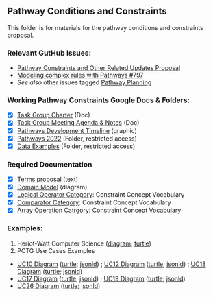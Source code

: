 ## Pathway Conditions and Constraints

This folder is for materials for the pathway conditions and constraints proposal.

### Relevant GutHub Issues:
- [Pathway Constraints and Other Related Updates Proposal](https://github.com/CredentialEngine/Schema-Development/issues/807)
- [Modeling complex rules with Pathways #797](https://github.com/CredentialEngine/Schema-Development/issues/797)
- *See also* other issues tagged [Pathway Planning](https://github.com/CredentialEngine/Schema-Development/labels/issues?q=label%3A%22Pathway+Planning%22+)

### Working Pathway Constraints Google Docs & Folders:
- [x] [Task Group Charter](https://docs.google.com/document/d/1xVOtn3kDq6hgQJVoQIqxXg9HRNe1Fa9qet_Pw-ZF8Dg/edit?usp=sharing) (Doc)
- [x] [Task Group Meeting Agenda & Notes](https://docs.google.com/document/d/151fewrObFNi3VJMgiS7tOGzaR7SnkozKoMCr_MSftSs/edit?usp=sharing) (Doc)
- [x] [Pathways Development Timeline](https://drive.google.com/file/d/1sVjJHGZJEBR5P22hLoxdArHE6zHV3r-z/view?usp=sharing) (graphic)
- [x] [Pathways 2022](https://drive.google.com/drive/folders/1ypX65aBa7KrXdd9Ft0s-PMV3Qi0_Pnjb?usp=sharing) (Folder, restricted access)
- [x] [Data Examples](https://drive.google.com/drive/folders/1DUOTxljBkPO3FP41BKRXI8z3z3FAn1Eq?usp=sharing) (Folder, restricted access)

### Required Documentation
- [x] [Terms proposal](https://github.com/CredentialEngine/Schema-Development/blob/master/PathwaysConditionsAndConstraints/proposal.txt) (text)
- [x] [Domain Model](https://drive.google.com/file/d/1grjaTLRDijtzBdpsCfy6TsI6Bwg7OnGz/view?usp=sharing) (diagram)
- [x] [Logical Operator Category](https://purl.org/ctdl/terms/LogicalOperatorCategory): Constraint Concept Vocabulary
- [x] [Comparator Category](https://purl.org/ctdl/terms/ComparatorCategory): Constraint Concept Vocabulary
- [x] [Array Operation Catrgory](https://purl.org/ctdl/terms/ArrayOperationCategory): Constraint Concept Vocabulary 

### Examples:
 1. Heriot-Watt Computer Science ([diagram](https://drive.google.com/file/d/1qQjhMYfD2L_-XrHtFCtRXtir8kcrZMgV/view?usp=sharing); [turtle](https://github.com/CredentialEngine/Schema-Development/blob/master/PathwaysConditionsAndConstraints/Pathway-Examples/HeriotWatt/pathway.ttl))
 2. PCTG Use Cases Examples
 * [UC10 Diagram](https://drive.google.com/file/d/1fiqc2q0PYsS5viAkagG7lpTC4Zumg3p2/view?usp=sharing) ([turtle](Pathway-Examples/UseCaseExamples/UC10.ttl); [jsonld](https://github.com/CredentialEngine/Schema-Development/blob/master/PathwaysConditionsAndConstraints/Pathway-Examples/UseCaseExamples/UC10.jsonld)) ; [UC12 Diagram](https://drive.google.com/file/d/1fiqc2q0PYsS5viAkagG7lpTC4Zumg3p2/view?usp=sharing/view?usp=sharing) ([turtle](https://github.com/CredentialEngine/Schema-Development/blob/master/PathwaysConditionsAndConstraints/Pathway-Examples/UseCaseExamples/UC12.ttl); [jsonld](https://github.com/CredentialEngine/Schema-Development/blob/master/PathwaysConditionsAndConstraints/Pathway-Examples/UseCaseExamples/UC12.jsonld)) ; [UC18 Diagram](https://drive.google.com/file/d/1fiqc2q0PYsS5viAkagG7lpTC4Zumg3p2/view?usp=sharing) ([turtle](https://github.com/CredentialEngine/Schema-Development/blob/master/PathwaysConditionsAndConstraints/Pathway-Examples/UseCaseExamples/UC18.ttl); [jsonld](https://github.com/CredentialEngine/Schema-Development/blob/master/PathwaysConditionsAndConstraints/Pathway-Examples/UseCaseExamples/UC18.jsonld))
 * [UC17 Diagram](https://drive.google.com/file/d/1-JmEaHkcM5baBw_s9dHNZesYeEomcE23/view?usp=sharing) ([turtle](https://github.com/CredentialEngine/Schema-Development/blob/master/PathwaysConditionsAndConstraints/Pathway-Examples/UseCaseExamples/UC17.ttl); [jsonld](https://github.com/CredentialEngine/Schema-Development/blob/master/PathwaysConditionsAndConstraints/Pathway-Examples/UseCaseExamples/UC17.jsonld)) ; [UC19 Diagram](https://drive.google.com/file/d/1-JmEaHkcM5baBw_s9dHNZesYeEomcE23/view?usp=sharing) ([turtle](https://github.com/CredentialEngine/Schema-Development/blob/master/PathwaysConditionsAndConstraints/Pathway-Examples/UseCaseExamples/UC19.ttl); [jsonld](https://github.com/CredentialEngine/Schema-Development/blob/master/PathwaysConditionsAndConstraints/Pathway-Examples/UseCaseExamples/UC19.json-ld))
 * [UC26 Diagram](https://drive.google.com/file/d/1TSOIh8FwgbUMewA6FPDX9DbGNljhXXHp/view?usp=sharing) ([turtle](https://github.com/CredentialEngine/Schema-Development/blob/master/PathwaysConditionsAndConstraints/Pathway-Examples/UseCaseExamples/UC26.ttl); [jsonld](https://github.com/CredentialEngine/Schema-Development/blob/master/PathwaysConditionsAndConstraints/Pathway-Examples/UseCaseExamples/UC26.jsonld))
